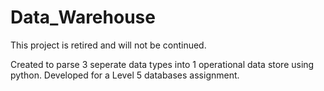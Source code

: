 # Data_Warehouse

This project is retired and will not be continued.

Created to parse 3 seperate data types into 1 operational data store using python.
Developed for a Level 5 databases assignment.
